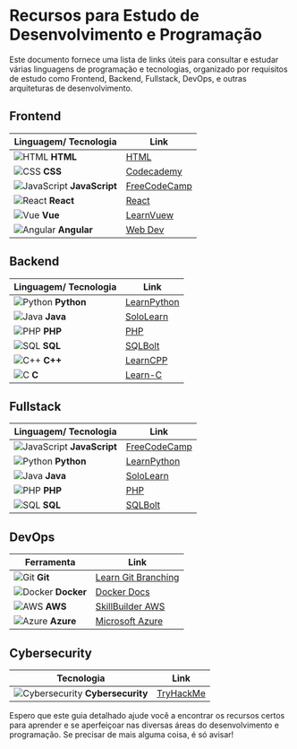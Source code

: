 # Recursos para Estudo de Desenvolvimento e Programação

Este documento fornece uma lista de links úteis para consultar e estudar várias linguagens de programação e tecnologias, organizado por requisitos de estudo como Frontend, Backend, Fullstack, DevOps, e outras arquiteturas de desenvolvimento.

## Frontend

| Linguagem/ Tecnologia | Link |
|-----------------------|------|
| ![HTML](https://simpleicons.org/icons/html5.svg) **HTML** | [HTML](https://html.com/) |
| ![CSS](https://simpleicons.org/icons/css3.svg) **CSS** | [Codecademy](https://www.codecademy.com/) |
| ![JavaScript](https://simpleicons.org/icons/javascript.svg) **JavaScript** | [FreeCodeCamp](https://www.freecodecamp.org/) |
| ![React](https://simpleicons.org/icons/react.svg) **React** | [React](https://react.dev/) |
| ![Vue](https://simpleicons.org/icons/vue-dot-js.svg) **Vue** | [LearnVuew](https://www.learnvuew.com/) |
| ![Angular](https://simpleicons.org/icons/angular.svg) **Angular** | [Web Dev](https://web.dev/angular/) |

## Backend

| Linguagem/ Tecnologia | Link |
|-----------------------|------|
| ![Python](https://simpleicons.org/icons/python.svg) **Python** | [LearnPython](https://www.learnpython.org/) |
| ![Java](https://simpleicons.org/icons/java.svg) **Java** | [SoloLearn](https://www.sololearn.com/) |
| ![PHP](https://simpleicons.org/icons/php.svg) **PHP** | [PHP](https://www.php.net/) |
| ![SQL](https://simpleicons.org/icons/mysql.svg) **SQL** | [SQLBolt](https://sqlbolt.com/) |
| ![C++](https://simpleicons.org/icons/cplusplus.svg) **C++** | [LearnCPP](https://www.learncpp.com/) |
| ![C](https://simpleicons.org/icons/c.svg) **C** | [Learn-C](https://www.learn-c.org/) |

## Fullstack

| Linguagem/ Tecnologia | Link |
|-----------------------|------|
| ![JavaScript](https://simpleicons.org/icons/javascript.svg) **JavaScript** | [FreeCodeCamp](https://www.freecodecamp.org/) |
| ![Python](https://simpleicons.org/icons/python.svg) **Python** | [LearnPython](https://www.learnpython.org/) |
| ![Java](https://simpleicons.org/icons/java.svg) **Java** | [SoloLearn](https://www.sololearn.com/) |
| ![PHP](https://simpleicons.org/icons/php.svg) **PHP** | [PHP](https://www.php.net/) |
| ![SQL](https://simpleicons.org/icons/mysql.svg) **SQL** | [SQLBolt](https://sqlbolt.com/) |

## DevOps

| Ferramenta | Link |
|------------|------|
| ![Git](https://simpleicons.org/icons/git.svg) **Git** | [Learn Git Branching](https://learngitbranching.js.org/) |
| ![Docker](https://simpleicons.org/icons/docker.svg) **Docker** | [Docker Docs](https://docs.docker.com/) |
| ![AWS](https://simpleicons.org/icons/amazonaws.svg) **AWS** | [SkillBuilder AWS](https://skillbuilder.aws/) |
| ![Azure](https://simpleicons.org/icons/microsoftazure.svg) **Azure** | [Microsoft Azure](https://azure.microsoft.com/) |

## Cybersecurity

| Tecnologia | Link |
|------------|------|
| ![Cybersecurity](https://simpleicons.org/icons/security.svg) **Cybersecurity** | [TryHackMe](https://tryhackme.com/) |

Espero que este guia detalhado ajude você a encontrar os recursos certos para aprender e se aperfeiçoar nas diversas áreas do desenvolvimento e programação. Se precisar de mais alguma coisa, é só avisar!
